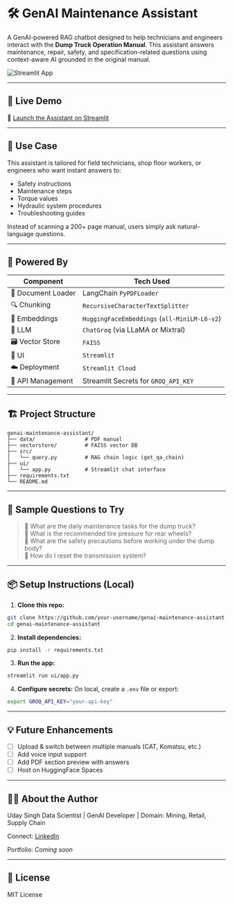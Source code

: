 # 🛠️ GenAI Maintenance Assistant

A GenAI-powered RAG chatbot designed to help technicians and engineers interact with the **Dump Truck Operation Manual**. This assistant answers maintenance, repair, safety, and specification-related questions using context-aware AI grounded in the original manual.

![Streamlit App](https://streamlit.io/images/brand/streamlit-logo-primary-colormark-darktext.png)

---

## 🚀 Live Demo

🔗 [Launch the Assistant on Streamlit](https://genaimaintenanceassistant.streamlit.app/)

---

## 🎯 Use Case

This assistant is tailored for field technicians, shop floor workers, or engineers who want instant answers to:

- Safety instructions  
- Maintenance steps  
- Torque values  
- Hydraulic system procedures  
- Troubleshooting guides  

Instead of scanning a 200+ page manual, users simply ask natural-language questions.

---

## 🧠 Powered By

| Component             | Tech Used |
|----------------------|-----------|
| 🧾 Document Loader    | LangChain `PyPDFLoader` |
| 🔍 Chunking           | `RecursiveCharacterTextSplitter` |
| 📐 Embeddings         | `HuggingFaceEmbeddings` (`all-MiniLM-L6-v2`) |
| 🧠 LLM                | `ChatGroq` (via LLaMA or Mixtral) |
| 🗃️ Vector Store       | `FAISS` |
| 💬 UI                 | `Streamlit` |
| ☁️ Deployment         | `Streamlit Cloud` |
| 🔐 API Management     | Streamlit Secrets for `GROQ_API_KEY` |

---

## 🏗️ Project Structure

```
genai-maintenance-assistant/
├── data/                # PDF manual
├── vectorstore/         # FAISS vector DB
├── src/
│   └── query.py         # RAG chain logic (get_qa_chain)
├── ui/
│   └── app.py           # Streamlit chat interface
├── requirements.txt
└── README.md
```

---

## 🧪 Sample Questions to Try

> 🔹 What are the daily maintenance tasks for the dump truck?  
> 🔹 What is the recommended tire pressure for rear wheels?  
> 🔹 What are the safety precautions before working under the dump body?  
> 🔹 How do I reset the transmission system?

---

## 📦 Setup Instructions (Local)

1. **Clone this repo:**
```bash
git clone https://github.com/your-username/genai-maintenance-assistant.git
cd genai-maintenance-assistant
```

2. **Install dependencies:**
```bash
pip install -r requirements.txt
```

3. **Run the app:**
```bash
streamlit run ui/app.py
```

4. **Configure secrets:**
On local, create a `.env` file or export:
```bash
export GROQ_API_KEY="your-api-key"
```

---

## 💡 Future Enhancements

- [ ] Upload & switch between multiple manuals (CAT, Komatsu, etc.)
- [ ] Add voice input support
- [ ] Add PDF section preview with answers
- [ ] Host on HuggingFace Spaces

---

## 🙋‍♂️ About the Author
Uday Singh
Data Scientist | GenAI Developer | Domain: Mining, Retail, Supply Chain

Connect: [LinkedIn](https://www.linkedin.com/in/udaysingh3/)

Portfolio: *Coming soon*

---

## 📄 License

MIT License